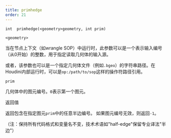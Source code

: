 ```yaml
---
title: primhedge
order: 21
---
```


`int  primhedge(<geometry>geometry, int prim)`

`<geometry>`

当在节点上下文（如wrangle SOP）中运行时，此参数可以是一个表示输入编号（从0开始）的整数，用于指定读取几何体的输入源。

或者，该参数也可以是一个指定几何体文件（例如`.bgeo`）的字符串路径。在Houdini内部运行时，可以是`op:/path/to/sop`这样的操作符路径引用。

`prim`

几何体中的图元编号。`0`表示第一个图元。

返回值

返回包含在指定图元`prim`中的任意半边编号。
如果图元编号无效，则返回`-1`。

（注：保持所有代码格式和变量名不变，技术术语如"half-edge"保留专业译法"半边"）